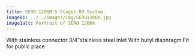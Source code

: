 ```yaml
---
title: SERO 1206M 5 Stages RO System
Image01: ../../images/img/SERO1206m.jpg
image1alt: Portrait of SERO 1206m
---
```

With stainless connector 3/4"stainless steel inlet With butyl diaphragm Fit for public place
